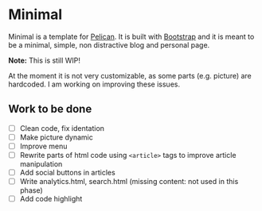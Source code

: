 # Minimal

Minimal is a template for [Pelican](http://docs.getpelican.com/en/3.6.3/). It is built with [Bootstrap](http://getbootstrap.com/) and it is meant to be a minimal, simple, non distractive blog and personal page.

**Note:** This is still WIP!

At the moment it is not very customizable, as some parts (e.g. picture) are hardcoded. I am working on improving these issues.

## Work to be done

- [ ] Clean code, fix identation
- [ ] Make picture dynamic
- [ ] Improve menu
- [ ] Rewrite parts of html code using `<article>` tags to improve article manipulation
- [ ] Add social buttons in articles
- [ ] Write analytics.html, search.html (missing content: not used in this phase)
- [ ] Add code highlight
